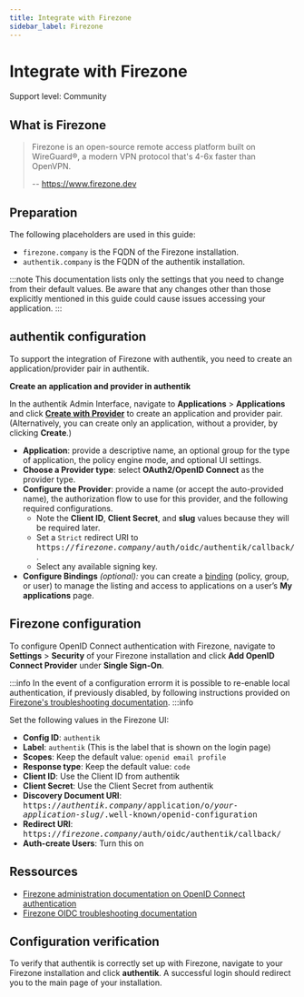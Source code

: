 ```yaml
---
title: Integrate with Firezone
sidebar_label: Firezone
---
```


# Integrate with Firezone

<span class="badge badge--secondary">Support level: Community</span>

## What is Firezone

> Firezone is an open-source remote access platform built on WireGuard®, a modern VPN protocol that's 4-6x faster than OpenVPN.
>
> -- https://www.firezone.dev

## Preparation

The following placeholders are used in this guide:

- `firezone.company` is the FQDN of the Firezone installation.
- `authentik.company` is the FQDN of the authentik installation.

:::note
This documentation lists only the settings that you need to change from their default values. Be aware that any changes other than those explicitly mentioned in this guide could cause issues accessing your application.
:::

## authentik configuration

To support the integration of Firezone with authentik, you need to create an application/provider pair in authentik.

**Create an application and provider in authentik**

In the authentik Admin Interface, navigate to **Applications** > **Applications** and click **[Create with Provider](/docs/add-secure-apps/applications/manage_apps#add-new-applications)** to create an application and provider pair. (Alternatively, you can create only an application, without a provider, by clicking **Create**.)

- **Application**: provide a descriptive name, an optional group for the type of application, the policy engine mode, and optional UI settings.
- **Choose a Provider type**: select **OAuth2/OpenID Connect** as the provider type.
- **Configure the Provider**: provide a name (or accept the auto-provided name), the authorization flow to use for this provider, and the following required configurations.
    - Note the **Client ID**, **Client Secret**, and **slug** values because they will be required later.
    - Set a `Strict` redirect URI to <kbd>https://<em>firezone.company</em>/auth/oidc/authentik/callback/</kbd>.
    - Select any available signing key.
- **Configure Bindings** _(optional):_ you can create a [binding](/docs/add-secure-apps/flows-stages/bindings/) (policy, group, or user) to manage the listing and access to applications on a user’s **My applications** page.

## Firezone configuration

To configure OpenID Connect authentication with Firezone, navigate to **Settings** > **Security** of your Firezone installation and click **Add OpenID Connect Provider** under **Single Sign-On**.

:::info
In the event of a configuration errorm it is possible to re-enable local authentication, if previously disabled, by following instructions provided on [Firezone's troubleshooting documentation](https://www.firezone.dev/docs/administer/troubleshoot/#re-enable-local-authentication-via-cli).
:::info

Set the following values in the Firezone UI:

- **Config ID**: `authentik`
- **Label**: `authentik` (This is the label that is shown on the login page)
- **Scopes**: Keep the default value: `openid email profile`
- **Response type**: Keep the default value: `code`
- **Client ID**: Use the Client ID from authentik
- **Client Secret**: Use the Client Secret from authentik
- **Discovery Document URI**: <kbd>https://<em>authentik.company</em>/application/o/<em>your-application-slug</em>/.well-known/openid-configuration</kbd>
- **Redirect URI**: <kbd>https://<em>firezone.company</em>/auth/oidc/authentik/callback/</kbd>
- **Auth-create Users**: Turn this on

## Ressources

- [Firezone administration documentation on OpenID Connect authentication](https://www.firezone.dev/docs/authenticate/oidc/)
- [Firezone OIDC troubleshooting documentation](https://www.firezone.dev/docs/administer/troubleshoot/#re-enable-local-authentication-via-cli)

## Configuration verification

To verify that authentik is correctly set up with Firezone, navigate to your Firezone installation and click **authentik**. A successful login should redirect you to the main page of your installation.
